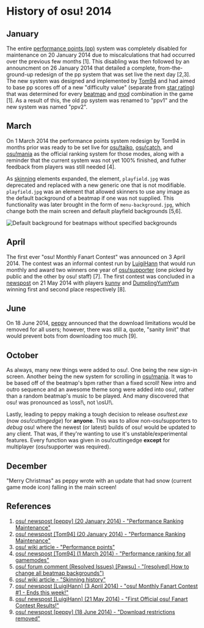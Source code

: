 # History of osu! 2014

## January

The entire [performance points (pp)](/wiki/Performance_points) system was completely disabled for maintenance on 20 January 2014 due to miscalculations that had occurred over the previous few months \[1\]. This disabling was then followed by an announcment on 26 January 2014 that detailed a complete, from-the-ground-up redesign of the pp system that was set live the next day \[2,3\]. The new system was designed and implemented by [Tom94](https://osu.ppy.sh/users/1857058) and had aimed to base pp scores off of a new "difficulty value" (separate from [star rating](/wiki/Beatmapping/Star_rating)) that was determined for every [beatmap](/wiki/Beatmap) and [mod](/wiki/Game_modifier) combination in the game \[1\]. As a result of this, the old pp system was renamed to "ppv1" and the new system was named "ppv2".

## March

On 1 March 2014 the performance points system redesign by Tom94 in months prior was ready to be set live for [osu!taiko](/wiki/Game_mode/osu!taiko), [osu!catch](/wiki/Game_mode/osu!catch), and [osu!mania](/wiki/Game_mode/osu!mania) as the official ranking system for those modes, along with a reminder that the current system was not yet 100% finished, and futher feedback from players was still needed \[4\].

As [skinning](/wiki/Skinning) elements expanded, the element, `playfield.jpg` was deprecated and replaced with a new generic one that is not modifiable. `playfield.jpg` was an element that allowed skinners to use any image as the default background of a beatmap if one was not supplied. This functionality was later brought in the form of `menu-background.jpg`, which change both the main screen and default playfield backgrounds \[5,6\]. <!--date needed-->

![](img/2014-03_01.jpg "Default background for beatmaps without specified backgrounds")

## April

The first ever "osu! Monthly Fanart Contest" was announced on 3 April 2014. The contest was an informal contest run by [LuigiHann](https://osu.ppy.sh/users/1079) that would run monthly and award two winners one year of [osu!supporter](https://osu.ppy.sh/home/support) (one picked by public and the other by osu! staff) \[7\]. The first contest was concluded in a [newspost](https://osu.ppy.sh/home/news/2014-05-21-first-official-osu-fanart-contest-results) on 21 May 2014 with players [kunny](https://osu.ppy.sh/users/3931585) and [DumplingYumYum](https://osu.ppy.sh/users/1715930) winning first and second place respectively \[8\].

## June

On 18 June 2014, [peppy](https://osu.ppy.sh/users/2) announced that the download limitations would be removed for all users; however, there was still a, quote, "sanity limit" that would prevent bots from downloading too much \[9\]. <!--more information needed-->

## October

As always, many new things were added to osu!. One being the new sign-in screen. Another being the new system for scrolling in [osu!mania](/wiki/Game_mode/osu!mania). It was to be based off of the beatmap's bpm rather than a fixed scroll! New intro and outro sequence and an awesome theme song were added into osu!, rather than a random beatmap's music to be played. And many discovered that osu! was pronounced as \\oss!\\, not \\osU!\\.

Lastly, leading to peppy making a tough decision to release *osu!test.exe* (now *osu!cuttingedge*) for **anyone**. This was to allow non-osu!supporters to *debug* osu! where the newest (or latest) builds of osu! would be updated to any client. That was, if they're wanting to use it's unstable/experimental features. Every function was given in osu!cuttingedge **except** for multiplayer (osu!supporter was required).

## December

"Merry Christmas" as peppy wrote with an update that had snow (current game mode icon) falling in the main screen!

## References

1. [osu! newspost [peppy] (20 January 2014) - "Performance Ranking Maintenance"](https://osu.ppy.sh/home/news/2014-01-20-performance-ranking-maintenance)
2. [osu! newspost [Tom94] (20 January 2014) - "Performance Ranking Maintenance"](https://osu.ppy.sh/home/news/2014-01-20-performance-ranking-maintenance)
3. [osu! wiki article - "Performance points"](/wiki/Performance_points)
4. [osu! newspost [Tom94] (1 March 2014) - "Performance ranking for all gamemodes"](https://osu.ppy.sh/home/news/2014-03-01-performance-ranking-for-all-gamemodes)
5. [osu! forum comment (Resolved Issues) [Pawsu] - "[resolved] How to change all beatmap backgrounds")](https://osu.ppy.sh/community/forums/topics/397827?start=4749640)
6. [osu! wiki article - "Skinning history"](/wiki/Skinning/History)
7. [osu! newspost [LuigiHann] (3 April 2014) - "osu! Monthly Fanart Contest #1 - Ends this week!"](https://osu.ppy.sh/home/news/2014-04-03-osu-monthly-fanart-contest-1-ends-this-week)
8. [osu! newspost [LuigiHann] (21 May 2014) - "First Official osu! Fanart Contest Results!"](https://osu.ppy.sh/home/news/2014-05-21-first-official-osu-fanart-contest-results)
9. [osu! newspost [peppy] (18 June 2014) - "Download restrictions removed"](https://osu.ppy.sh/home/news/2014-06-18-download-restrictions-removed)
